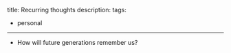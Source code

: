 title: Recurring thoughts
description:
tags:
- personal
---

- How will future generations remember us?

